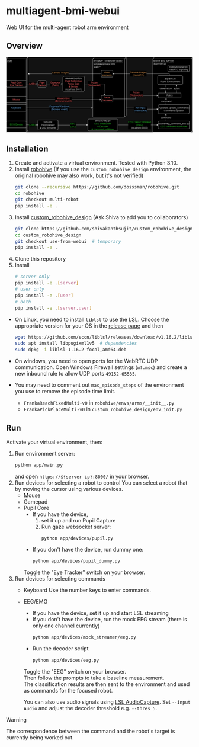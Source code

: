 # multiagent-bmi-webui
Web UI for the multi-agent robot arm environment

## Overview
![overview image](assets/overview.png)


## Installation
1. Create and activate a virtual environment. Tested with Python 3.10.
2. Install [robohive](https://github.com/dosssman/robohive/tree/multi-robot)
    (If you use the `custom_robohive_design` environment, the original robohive may also work, but it's not verified)
    ```bash
    git clone --recursive https://github.com/dosssman/robohive.git
    cd robohive
    git checkout multi-robot
    pip install -e .
    ```
3. Install [custom_robohive_design](https://github.com/shivakanthsujit/custom_robohive_design) (Ask Shiva to add you to collaborators)
    ```bash
    git clone https://github.com/shivakanthsujit/custom_robohive_design.git
    cd custom_robohive_design
    git checkout use-from-webui  # temporary
    pip install -e .
    ```
3. Clone this repository
4. Install
    ```bash
    # server only
    pip install -e .[server]
    # user only
    pip install -e .[user]
    # both
    pip install -e .[server,user]
    ```

- On Linux, you need to install `liblsl` to use the [LSL](https://github.com/sccn/liblsl).
    Choose the appropriate version for your OS in the [release page](https://github.com/sccn/liblsl/releases) and then
    ```bash
    wget https://github.com/sccn/liblsl/releases/download/v1.16.2/liblsl-1.16.2-focal_amd64.deb  # change to the appropriate one
    sudo apt install libpugixml1v5  # dependencies
    sudo dpkg -i liblsl-1.16.2-focal_amd64.deb
    ```

- On windows, you need to open ports for the WebRTC UDP communication.
Open Windows Firewall settings (`wf.msc`) and create a new inbound rule to allow UDP ports `49152-65535`.

- You may need to comment out `max_episode_steps` of the environment you use to remove the episode time limit.
    - `FrankaReachFixedMulti-v0` in `robohive/envs/arms/__init__.py`
    - `FrankaPickPlaceMulti-v0` in `custom_robohive_design/env_init.py`


## Run
Activate your virtual environment, then:
1. Run environment server:
    ```bash
    python app/main.py
    ```
    and open `https://${server ip}:8000/` in your browser.
2. Run devices for selecting a robot to control
    You can select a robot that by moving the cursor using various devices.
    - Mouse
    - Gamepad
    - Pupil Core
        - If you have the device,
            1. set it up and run Pupil Capture
            2. Run gaze websocket server:
                ```
                python app/devices/pupil.py
                ```
        - If you don't have the device, run dummy one:
            ```bash
            python app/devices/pupil_dummy.py
            ```
        Toggle the "Eye Tracker" switch on your browser.
3. Run devices for selecting commands
    - Keyboard
        Use the number keys to enter commands.
    - EEG/EMG
        - If you have the device, set it up and start LSL streaming
        - If you don't have the device, run the mock EEG stream
            (there is only one channel currently)
            ```bash
            python app/devices/mock_streamer/eeg.py
            ```
        - Run the decoder script
            ```bash
            python app/devices/eeg.py
            ```
        Toggle the "EEG" switch on your browser.  
        Then follow the prompts to take a baseline measurement.  
        The classification results are then sent to the environment and used as commands for the focused robot.  

        You can also use audio signals using [LSL AudioCapture](https://github.com/labstreaminglayer/App-AudioCapture). Set `--input Audio` and adjust the decoder threshold e.g. `--thres 5`.

> [!WARNING]
> The correspondence between the command and the robot's target is currently being worked out.
